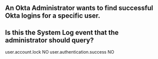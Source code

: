 ## An Okta Administrator wants to find successful Okta logins for a specific user.
## Is this the System Log event that the administrator should query?

user.account.lock NO
user.authentication.success NO
